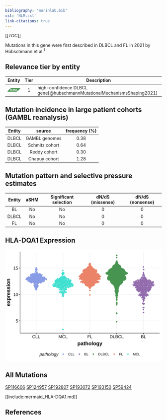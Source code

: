 ```yaml
---
bibliography: 'morinlab.bib'
csl: 'NLM.csl'
link-citations: true
---
```

[[_TOC_]]

Mutations in this gene were first described in DLBCL and FL in 2021 by Hübschmann et al.<sup>1</sup>



## Relevance tier by entity

|Entity|Tier|Description               |
|:------:|:----:|--------------------------|
|![DLBCL](images/icons/DLBCL_tier1.png) |1   |high-confidence DLBCL gene[@hubschmannMutationalMechanismsShaping2021]|

## Mutation incidence in large patient cohorts (GAMBL reanalysis)

|Entity|source        |frequency (%)|
|:------:|:--------------:|:-------------:|
|DLBCL |GAMBL genomes |0.38         |
|DLBCL |Schmitz cohort|0.64         |
|DLBCL |Reddy cohort  |0.30         |
|DLBCL |Chapuy cohort |1.28         |

## Mutation pattern and selective pressure estimates

|Entity|aSHM|Significant selection|dN/dS (missense)|dN/dS (nonsense)|
|:------:|:----:|:---------------------:|:----------------:|:----------------:|
|BL    |No  |No                   |0               |0               |
|DLBCL |No  |No                   |0               |0               |
|FL    |No  |No                   |0               |0               |



## HLA-DQA1 Expression
![](images/gene_expression/HLA-DQA1_by_pathology.svg)


## All Mutations

[SP116606](https://www.bcgsc.ca/downloads/morinlab/GAMBL/MALY/SP116606.html)
[SP124957](https://www.bcgsc.ca/downloads/morinlab/GAMBL/MALY/SP124957.html)
[SP192807](https://www.bcgsc.ca/downloads/morinlab/GAMBL/MALY/SP192807.html)
[SP193072](https://www.bcgsc.ca/downloads/morinlab/GAMBL/MALY/SP193072.html)
[SP193150](https://www.bcgsc.ca/downloads/morinlab/GAMBL/MALY/SP193150.html)
[SP59424](https://www.bcgsc.ca/downloads/morinlab/GAMBL/MALY/SP59424.html)

[[include:mermaid_HLA-DQA1.md]]

## References



<!-- FLAGGED FOR TIER 2 -->
<!-- ORPHANED -->
<!-- ORIGIN: hubschmannMutationalMechanismsShaping2021b -->
<!-- DLBCL: hubschmannMutationalMechanismsShaping2021b -->

